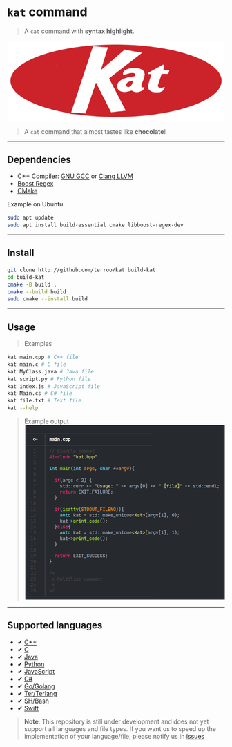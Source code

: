 # `kat` command
> A `cat` command with **syntax highlight**.

![kat](./assets/kat.png) 
> A `cat` command that almost tastes like **chocolate**!

---

## Dependencies
+ C++ Compiler: [GNU GCC](https://gcc.gnu.org/) or [Clang LLVM](https://clang.llvm.org/)
+ [Boost.Regex](https://www.boost.org/doc/libs/1_87_0/libs/regex/)
+ [CMake](https://cmake.org/)

Example on Ubuntu:
```bash
sudo apt update
sudo apt install build-essential cmake libboost-regex-dev
```

---

## Install
```bash
git clone http://github.com/terroo/kat build-kat
cd build-kat
cmake -B build .
cmake --build build
sudo cmake --install build
```

---

## Usage
> Examples
```bash
kat main.cpp # C++ file
kat main.c # C file
kat MyClass.java # Java file
kat script.py # Python file
kat index.js # JavaScript file
kat Main.cs # C# file
kat file.txt # Text file
kat --help
```

> Example output
![kat command](./assets/kat-command-example.png) 

---

## Supported languages
+ ✔ [C++](https://terminalroot.com/tags#cpp)
+ ✔ [C](https://terminalroot.com/tags#linguagemc)
+ ✔ [Java](https://terminalroot.com/tags#java)
+ ✔ [Python](https://terminalroot.com/tags#python)
+ ✔ [JavaScript](https://terminalroot.com/tags#javascript)
+ ✔ [C#](https://terminalroot.com/tags#csharp)
+ ✔ [Go/Golang](https://terminalroot.com/tags#go)
+ ✔ [Ter/Terlang](https://github.com/terroo/terlang)
+ ✔ [SH/Bash](https://terminalroot.com.br/tags#shell)
+ ✔ [Swift](https://terminalroot.com.br/tags#swift)


> **Note**: 
> This repository is still under development and does not yet support all languages and file types. If you want us to speed up the implementation of your language/file, please notify us in [issues](https://github.com/terroo/kat/issues)
